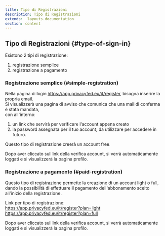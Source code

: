 ```yaml
---
title: Tipo di Registrazioni
description: Tipo di Registrazioni
extends: _layouts.documentation
section: content
---
```


## Tipo di Registrazioni {#type-of-sign-in}

Esistono 2 tipi di registrazione:  
1. registrazione semplice  
2. registrazione a pagamento  

### Registrazione semplice (#simple-registration)

Nella pagina di login https://app.privacyfed.eu/it/register, bisogna inserire la propria email.  
Si visualizzerà una pagina di avviso che comunica che una mail di conferma è stata mandata,  
con all'interno:  
1. un link che servirà per verificare l'account appena creato  
2. la password assegnata per il tuo account, da utilizzare per accedere in futuro.  

Questo tipo di registrazione creerà un account free.  

Dopo aver cliccato sul link della verifica account, si verrà automaticamente loggati e si visualizzerà la pagina profilo.  

### Registrazione a pagamento (#paid-registration)

Questo tipo di registrazione permette la creazione di un account light o full,  
dando la possibilità di effettuare il pagamento dell'abbonamento scelto all'inizio della registrazione.  

Link per tipo di registrazione:  
https://app.privacyfed.eu/it/register?plan=light  
https://app.privacyfed.eu/it/register?plan=full  

Dopo aver cliccato sul link della verifica account, si verrà automaticamente loggati e si visualizzerà la pagina profilo.  